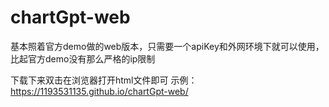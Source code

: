# chartGpt-web
基本照着官方demo做的web版本，只需要一个apiKey和外网环境下就可以使用，比起官方demo没有那么严格的ip限制

下载下来双击在浏览器打开html文件即可
示例：https://1193531135.github.io/chartGpt-web/
